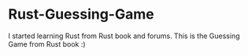# Rust-Guessing-Game

I started learning Rust from Rust book and forums. This is the Guessing Game from Rust book :)
